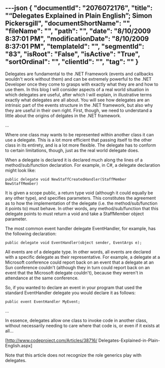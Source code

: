 ---json
{
  "documentId": "2076072176",
  "title": "“Delegates Explained in Plain English”; Simon Pickersgill",
  "documentShortName": "",
  "fileName": "",
  "path": "",
  "date": "8/10/2009 8:37:01 PM",
  "modificationDate": "8/10/2009 8:37:01 PM",
  "templateId": "",
  "segmentId": "83",
  "isRoot": "False",
  "isActive": "True",
  "sortOrdinal": "",
  "clientId": "",
  "tag": ""
}
---

Delegates are fundamental to the .NET Framework (events and callbacks wouldn't work without them) and can be extremely powerful to the .NET Developer once they come to grasps with exactly what they are and how to use them. In this blog I will consider aspects of a real world situation in which delegates are useful, after which I will explain, in illustrative terms exactly what delegates are all about. You will see how delegates are an intrinsic part of the events structure in the .NET framework, but also why they are useful in their own right. First, though, we need to understand a little about the origins of delgates in the .NET framework.

…

Where one class may wants to be represented within another class it can use a delegate. This is a lot more efficient that passing itself to the other class in its entirety, and is a lot more flexible. The delegate has to conform to certain limitations, though, just as the real world delegate does.

When a delegate is declared it is declared much along the lines of a method/sub/function declaration. For example, in C#, a delegate declaration might look like:

    public delegate void NewStaffCreatedHandler(StaffMember NewStaffMember)


It is given a scope public, a return type void (although it could equally be any other type), and specifies parameters. This constitutes the agreement as to how the implementation of the delegate (i.e. the method/sub/function it points to) must behave. In other words, any method/sub/function that this delegate points to must return a void and take a StaffMember object parameter.

The most common event handler delegate EventHandler, for example, has the following declaration:

    public delegate void EventHandler(object sender, EventArgs e);


All events are of a delegate type. In other words, all events are declared with a specific delegate as their representative. For example, a delegate at a Microsoft conference could report back on an event that a delegate at an Sun conference couldn't (although they in turn could report back on an event that the Microsoft delegate couldn't), because they weren't in attendance at the same conference.

So, if you wanted to declare an event in your program that used the standard EventHandler delegate you would declare it as follows:

    public event EventHandler MyEvent;

…

In essence, delegates allow one class to invoke code in another class, without necessarily needing to care where that code is, or even if it exists at all…

[http://www.codeproject.com/Articles/38716/
    Delegates-Explained-in-Plain-English.aspx]

Note that this article does not recognize the role generics play with delegates.
